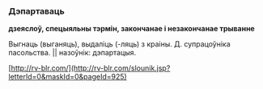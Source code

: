 ### Дэпартаваць
**дзеяслоў, спецыяльны тэрмін, закончанае і незакончанае трыванне**

Выгнаць (выганяць), выдаліць (-ляць) з краіны. Д. супрацоўніка пасольства. || назоўнік: дэпартацыя.

<a rel="author">[http://rv-blr.com/](http://rv-blr.com/slounik.jsp?letterId=0&maskId=0&pageId=925)</a>
